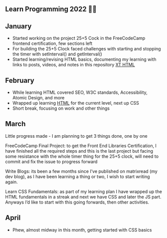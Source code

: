 ## Learn Programming 2022 🧑‍💻

## January

- Started working on the project 25+5 Cock in the FreeCodeCamp frontend certification, few sections left
- For building the 25+5 Clock faced challenges with starting and stopping the timer with setInterval() and getInterval()
- Started learning/revising HTML basics, documenting my learning with links to posts, videos, and notes in this repository [XT HTML](https://github.com/abhiramready/XT-HTML)

## February

- While learning HTML covered SEO, W3C standards, Accessibility, Atomic Design, and more
- Wrapped up learning [HTML](https://github.com/abhiramready/XT-HTML) for the current level, next up CSS
- Short break, focusing on work and other things

## March

Little progress made - I am planning to get 3 things done, one by one

FreeCodeCamp Final Project: to get the Front End Libraries Certification, I have finished all the required steps and this is the last project but facing some resistance with the whole timer thing for the 25+5 clock, will need to commit and fix the issue to progress forward

Write Blogs: its been a few months since I’ve published on matrixread (my dev blog), as I have been learning a thing or two, I wish to start writing again.

Learn CSS Fundamentals: as part of my learning plan I have wrapped up the HTML fundamentals in a streak and next we have CSS and later the JS part. Anyways I’d like to start with this going forwards, then other activities.

## April

* Phew, almost midway in this month, getting started with CSS basics
